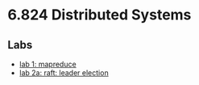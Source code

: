 # 6.824 Distributed Systems

## Labs

- [lab 1: mapreduce](./Labs/lab1/Lab_1.pdf)
- [lab 2a: raft: leader election]("./Labs/lab2/Lab_2A.pdf)
